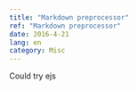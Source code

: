 ```yaml
---
title: "Markdown preprocessor"
ref: "Markdown preprocessor"
date: 2016-4-21
lang: en
category: Misc
---
```




Could try ejs

